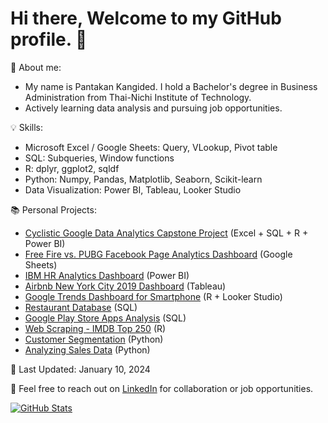# Hi there, Welcome to my GitHub profile. 👋

🎯 About me:
- My name is Pantakan Kangided. I hold a Bachelor's degree in Business Administration from Thai-Nichi Institute of Technology.
- Actively learning data analysis and pursuing job opportunities.

💡 Skills:
- Microsoft Excel / Google Sheets: Query, VLookup, Pivot table
- SQL: Subqueries, Window functions
- R: dplyr, ggplot2, sqldf
- Python: Numpy, Pandas, Matplotlib, Seaborn, Scikit-learn
- Data Visualization: Power BI, Tableau, Looker Studio

📚 Personal Projects:
- [Cyclistic Google Data Analytics Capstone Project](https://github.com/pantakanch/Google-Data-Analytics-Capstone-Project-Cyclistic) (Excel + SQL + R + Power BI)
- [Free Fire vs. PUBG Facebook Page Analytics Dashboard](https://docs.google.com/spreadsheets/d/1_dA50fkJpRbdFygU8ExY1YeVSeaQXdXAUIyalINyjng/edit#gid=1535441902) (Google Sheets)
- [IBM HR Analytics Dashboard](https://github.com/pantakanch/IBM-HR-Analytics-Dashboard) (Power BI)
- [Airbnb New York City 2019 Dashboard](https://public.tableau.com/app/profile/pantakan4372/viz/AirbnbNYC2019Dashboard_17016832550350/Dashboard) (Tableau)
- [Google Trends Dashboard for Smartphone](https://github.com/pantakanch/Google-Trends-Dashboard-for-Smartphone) (R + Looker Studio)
- [Restaurant Database](https://github.com/pantakanch/Restaurant-Database) (SQL)
- [Google Play Store Apps Analysis](https://github.com/pantakanch/Google-Play-Store-Apps-SQL-Data-Analysis) (SQL)
- [Web Scraping - IMDB Top 250](https://github.com/pantakanch/Web-Scraping-IMDB-Top-250) (R)
- [Customer Segmentation](https://github.com/pantakanch/Customer-Segmentation-using-K-Means-Clustering) (Python)
- [Analyzing Sales Data](https://github.com/pantakanch/Analyzing-Sales-Data) (Python)

📅 Last Updated: January 10, 2024

📧 Feel free to reach out on [LinkedIn](https://www.linkedin.com/in/pantakan-kangided/) for collaboration or job opportunities.

[![GitHub Stats](https://github-readme-stats.vercel.app/api?username=pantakanch&show_icons=true&hide=contribs)](https://github.com/pantakanch)

